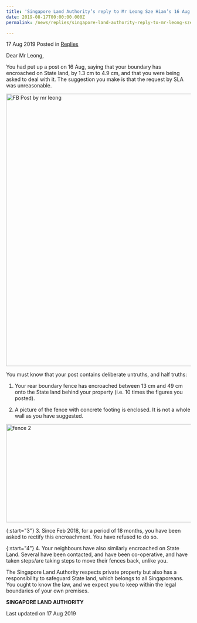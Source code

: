 ```yaml
---
title: 'Singapore Land Authority’s reply to Mr Leong Sze Hian’s 16 Aug Facebook post'
date: 2019-08-17T00:00:00.000Z
permalink: /news/replies/singapore-land-authority-reply-to-mr-leong-sze-hian-16-aug-facebook-post/

---
```



17 Aug 2019 Posted in [Replies](/news/replies)  


Dear Mr Leong,  

You had put up a post on 16 Aug, saying that your boundary has encroached on State land, by 1.3 cm to 4.9 cm, and that you were being asked to deal with it. The suggestion you make is that the request by SLA was unreasonable.



<img src="/images/news/replies/1566023578426.jpg" alt="FB Post by mr leong" style="width:531px;height:743px;"> 

You must know that your post contains deliberate untruths, and half truths:


1. Your rear boundary fence has encroached between 13 cm and 49 cm onto the State land behind your property (i.e. 10 times the figures you posted).

2. A picture of the fence with concrete footing is enclosed. It is not a whole wall as you have suggested.



<img src="/images/news/replies/1566022984717.jpg" alt="fence 2" style="width:580px;height:268px;"> 


{:start="3"}
3. Since Feb 2018, for a period of 18 months, you have been asked to rectify this encroachment. You have refused to do so.


{:start="4"}
4. Your neighbours have also similarly encroached on State Land. Several have been contacted, and have been co-operative, and have taken steps/are taking steps to move their fences back, unlike you.   


The Singapore Land Authority respects private property but also has a responsibility to safeguard State land, which belongs to all Singaporeans.  You ought to know the law, and we expect you to keep within the legal boundaries of your own premises. 


**SINGAPORE LAND AUTHORITY** 


<p class="right-side-updated">Last updated on 17 Aug 2019</p> 
